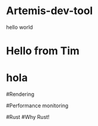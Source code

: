 # Artemis-dev-tool
hello world
# Hello from Tim

# hola

#Rendering

#Performance monitoring 



#Rust
#Why Rust!